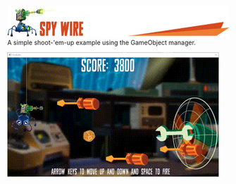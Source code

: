 ![](/.github/images/spy_wire_title.png)
A simple shoot-'em-up example using the GameObject manager.

 ![](/.github/images/SpyWire.gif)
